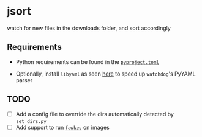 # jsort
watch for new files in the downloads folder, and sort accordingly

## Requirements

- Python requirements can be found in the [`pyproject.toml`](https://github.com/sudo-julia/file-sorter/blob/main/pyproject.toml)

- Optionally, install `libyaml` as seen [here](https://github.com/gorakhargosh/watchdog#installation-caveats)
to speed up `watchdog`'s PyYAML parser

## TODO

- [ ] Add a config file to override the dirs automatically detected by `set_dirs.py`
- [ ] Add support to run [`fawkes`](https://github.com/Shawn-Shan/fawkes) on images
